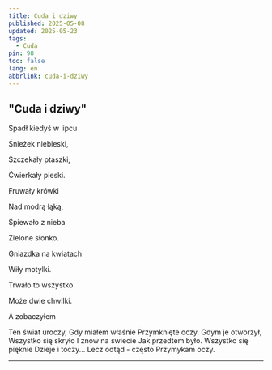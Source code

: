 ```yaml
---
title: Cuda i dziwy
published: 2025-05-08
updated: 2025-05-23
tags:
  - Cuda
pin: 98
toc: false
lang: en
abbrlink: cuda-i-dziwy
---
```



## "Cuda i dziwy"



Spadł kiedyś w lipcu

Śnieżek niebieski,

Szczekały ptaszki,

Ćwierkały pieski.

Fruwały krówki

Nad modrą łąką,

Śpiewało z nieba

Zielone słonko.

Gniazdka na kwiatach

Wiły motylki.

Trwało to wszystko

Może dwie chwilki.

A zobaczyłem

Ten świat uroczy,
Gdy miałem właśnie
Przymknięte oczy.
Gdym je otworzył,
Wszystko się skryło
I znów na świecie
Jak przedtem było.
Wszystko się pięknie
Dzieje i toczy...
Lecz odtąd - często
Przymykam oczy.

---
